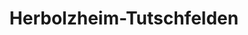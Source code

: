 ---
title: Herbolzheim-Tutschfelden
url: /herbolzheim-tutschfelden/
latitude: 48.225
longitude: 7.804
---
